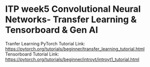 # ITP week5 Convolutional Neural Networks- Transfer Learning & Tensorboard & Gen AI

Tranfer Learning PyTorch Tutorial Link: https://pytorch.org/tutorials/beginner/transfer_learning_tutorial.html
Tensorboard Tutorial Link: https://pytorch.org/tutorials/beginner/introyt/introyt1_tutorial.html
